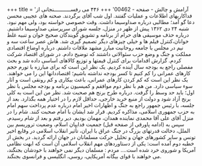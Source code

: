 +++
title = 'آرامش و چالش - صفحه - 00462'
+++
۴۴۶ می رفســـــــــــنجانی از فداکاریهای اطلاعات و عملیات گفتند. اول شب آقای برگردند. صحنه های عجیبی محسن دعا گو آمد؛ مطالبی درباره صداوسیما داشت. وقت خصوصی خواسته بود، ولی مهم نبود. شنبه ۲۴ دی ۱۳۶۲ پیش از ظهر در منزل، جلسه شورای سرپرستی صداوسیما داشتیم. درباره حذف موسیقی های حرام از برنامه و تشویق گویندگان صحیح خوان و تنبیه غلط خوانان،کنترل فیلم ها و خیلی چیزهای دیگر تصمیم گیری شد. هاش عصر ساعت سه و نیم در مجلس با جامعه روحانیت مبارز مشهد ملاقات داشتم. درباره اوضاع اقتصادی مملکت و جنگ و وضع حزب سئوالاتی داشتند که توضیح دادم. در شورای اقتصاد شرکت کردم. گزارش اقدامات برای کنترل قیمتها و توزیع کالاهای اساسی داده شد و بحث مفصلی راجع به بودجه سال آینده کردیم. یک نظر این است که برای مبارزه با تورم حجم کارهای عمرانی را کم کنیم تا کسر بودجه نداشته باشیم؛ اقتصاددانها این را می خواهند. یک نظر این است که کم کردن کارهای عمرانی، باعث بیکاری و کم رونقی است و آثار سوء سیاسی دارد. من هم با نظر دوم موافقم و کمیسیون برنامه و بودجه مجلس با نظر اول؛ باید حد وسط را گرفت. درباره طرح برنج هم صحبت شد. نظر من این است به کلی برنج آزاد شود و دولت از منبع خرید خارجی، حداقل لازم را در اختیار همه بگذارد. بعد از جلسه، با رئیس جمهور راجع به جنگ و اظهارات اخیر امام درباره عدم پرداخت سهم امام به حزب جمهوری اسلامی، مذاکره کردیم. قرار شد ایشان با امام صحبت کنند. شام را در منزل آقای علی آقا محمدی نماینده همدان، مهمان بودیم. دیر رفتم و بعد از شام رسیدم. سپس به (ادامه پاورقی از صفحه قبل) جمعیت فداییان اسلام، وضعیت تروریسم بین الملل، دخالت قدرتهای بزرگ در جنگ عراق با ایران، تأثیر انقلاب اسلامی در وقایع اخیر تونس و سایر کشورهای جهان و تحلیل حرکت مسلمانان در جهان ارائه گردید. در بخش از خطبه دوم آمده است: یکی از دستاوردهای مهم انقلاب اسلامی آن است که ابهت نظامی آمریکا و شوروی خرد شده است.... مردم : مسلمان دیگر نمی خواهند با خودشان بجنگند، می خواهند با قوای بیگانه آمریکایی، روسی، انگلیسی و فرانسوی بجنگند.